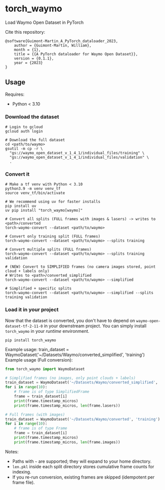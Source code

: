 # torch_waymo

Load Waymo Open Dataset in PyTorch

Cite this repository:
```
@software{Guimont-Martin_A_PyTorch_dataloader_2023,
    author = {Guimont-Martin, William},
    month = {1},
    title = {{A PyTorch dataloader for Waymo Open Dataset}},
    version = {0.1.1},
    year = {2023}
}
```

## Usage

Requires:
- Python < 3.10

### Download the dataset

```shell
# Login to gcloud
gcloud auth login

# Download the full dataset
cd <path/to/waymo>
gsutil -m cp -r \
  "gs://waymo_open_dataset_v_1_4_1/individual_files/training" \
  "gs://waymo_open_dataset_v_1_4_1/individual_files/validation" \
  .
```

### Convert it

```shell
# Make a tf venv with Python < 3.10
python3.9 -m venv venv_tf
source venv_tf/bin/activate

# We recommend using uv for faster installs
pip install uv
uv pip install "torch_waymo[waymo]"

# Convert all splits (FULL frames with images & lasers) -> writes to <path>/converted
torch-waymo-convert --dataset <path/to/waymo>

# Convert only training split (FULL frames)
torch-waymo-convert --dataset <path/to/waymo> --splits training

# Convert multiple splits (FULL frames)
torch-waymo-convert --dataset <path/to/waymo> --splits training validation

# (NEW) Convert to SIMPLIFIED frames (no camera images stored, point cloud + labels only)
# Writes to <path>/converted_simplified
torch-waymo-convert --dataset <path/to/waymo> --simplified

# Simplified + specific splits
torch-waymo-convert --dataset <path/to/waymo> --simplified --splits training validation
```

### Load it in your project

Now that the dataset is converted, you don't have to depend on `waymo-open-dataset-tf-2-11-0` in your downstream project.
You can simply install `torch_waymo` in your *runtime* environment.

```shell
pip install torch_waymo
```
Example usage:
train_dataset = WaymoDataset('~/Datasets/Waymo/converted_simplified', 'training')
Example usage (Full conversion):
```python
from torch_waymo import WaymoDataset

# Simplified frames (no images, only point clouds + labels)
train_dataset = WaymoDataset('~/Datasets/Waymo/converted_simplified', 'training')
for i in range(10):
    # frame is of type SimplifiedFrame
    frame = train_dataset[i]
    print(frame.timestamp_micros)
    print(frame.timestamp_micros, len(frame.lasers))

# Full frames (with images)
train_dataset = WaymoDataset('~/Datasets/Waymo/converted', 'training')
for i in range(10):
    # frame is of type Frame
    frame = train_dataset[i]
    print(frame.timestamp_micros)
    print(frame.timestamp_micros, len(frame.images))
```

Notes:
- Paths with `~` are supported; they will expand to your home directory.
- `len.pkl` inside each split directory stores cumulative frame counts for indexing.
- If you re-run conversion, existing frames are skipped (idempotent per frame file).
